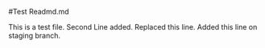 #Test Readmd.md

This is a test file.
Second Line added.
Replaced this line.
Added this line on staging branch.